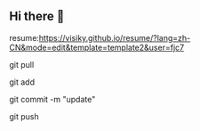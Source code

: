 ## Hi there 👋
resume:https://visiky.github.io/resume/?lang=zh-CN&mode=edit&template=template2&user=fjc7

git pull

git add

git commit -m "update"

git push
<!--
**fjc7/fjc7** is a ✨ _special_ ✨ repository because its `README.md` (this file) appears on your GitHub profile.

Here are some ideas to get you started:

- 🔭 I’m currently working on ...
- 🌱 I’m currently learning ...
- 👯 I’m looking to collaborate on ...
- 🤔 I’m looking for help with ...
- 💬 Ask me about ...
- 📫 How to reach me: ...
- 😄 Pronouns: ...
- ⚡ Fun fact: ...
-->

